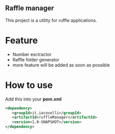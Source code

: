 
## Raffle manager

This project is a utility for ruffle applications.

# Feature
 - Number exctractor
 - Raffle folder generator
 - more feature will be added as soon as possible

 # How to use
 Add this into your **pom.xml**
 ``` xml
 <dependency>
    <groupId>it.iacovelli</groupId>
    <artifactId>ruffleManager</artifactId>
    <version>1.0-SNAPSHOT</version>
</dependency>
```
